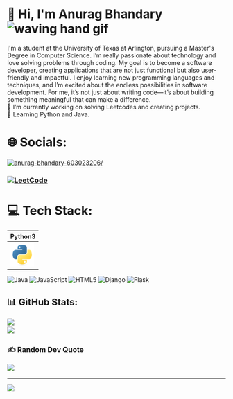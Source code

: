 # 💫 Hi, I'm Anurag Bhandary <img src="https://user-images.githubusercontent.com/72663882/171687151-bb31c996-c9d2-49c8-b593-734946893b23.gif" alt="waving hand gif" aria-hidden="true" width="40" />
I'm a student at the University of Texas at Arlington, pursuing a Master's Degree in Computer Science. I’m really passionate about technology and love solving problems through coding. My goal is to become a software developer, creating applications that are not just functional but also user-friendly and impactful. I enjoy learning new programming languages and techniques, and I’m excited about the endless possibilities in software development. For me, it’s not just about writing code—it’s about building something meaningful that can make a difference.<br>🔭 I’m currently working on solving Leetcodes and creating projects.<br>🌱 Learning Python and Java.<br>


# 🌐 Socials:
<a href="https://linkedin.com/in/anurag-bhandary-603023206" target="blank"><img align="center" src="https://raw.githubusercontent.com/rahuldkjain/github-profile-readme-generator/master/src/images/icons/Social/linked-in-alt.svg" alt="anurag-bhandary-603023206/" height="30" width="40" /></a>
### [![LeetCode](https://img.shields.io/badge/LeetCode-000000?style=for-the-badge&logo=LeetCode&logoColor=#d16c06)](https://leetcode.com/u/anuragb2901/)

# 💻 Tech Stack:
| Python3 |
|----------|
|  <img src="https://github.com/devicons/devicon/blob/master/icons/python/python-original.svg" title="Python"  alt="Python" width="55" height="55"/> |

![Java](https://img.shields.io/badge/java-%23ED8B00.svg?style=flat-square&logo=openjdk&logoColor=white)  ![JavaScript](https://img.shields.io/badge/javascript-%23323330.svg?style=flat-square&logo=javascript&logoColor=%23F7DF1E)  ![HTML5](https://img.shields.io/badge/html5-%23E34F26.svg?style=flat-square&logo=html5&logoColor=white) ![Django](https://img.shields.io/badge/django-%23092E20.svg?style=flat-square&logo=django&logoColor=white) ![Flask](https://img.shields.io/badge/flask-%23000.svg?style=flat-square&logo=flask&logoColor=white)

## 📊 GitHub Stats:
![](https://github-readme-streak-stats.herokuapp.com/?user=AnuragBhandary&theme=dark&hide_border=false)<br/>
![](https://github-readme-stats.vercel.app/api/top-langs/?username=AnuragBhandary&theme=dark&hide_border=false&include_all_commits=true&count_private=true&layout=compact)

### ✍️ Random Dev Quote
![](https://quotes-github-readme.vercel.app/api?type=horizontal&theme=radical)

---
[![](https://visitcount.itsvg.in/api?id=AnuragBhandary&icon=0&color=0)](https://visitcount.itsvg.in)
